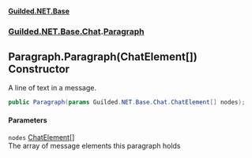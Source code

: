 #### [Guilded.NET.Base](Guilded_NET_Base.md 'Guilded.NET.Base')
### [Guilded.NET.Base.Chat](Guilded_NET_Base.md#Guilded_NET_Base_Chat 'Guilded.NET.Base.Chat').[Paragraph](Paragraph.md 'Guilded.NET.Base.Chat.Paragraph')
## Paragraph.Paragraph(ChatElement[]) Constructor
A line of text in a message.  
```csharp
public Paragraph(params Guilded.NET.Base.Chat.ChatElement[] nodes);
```
#### Parameters
<a name='Guilded_NET_Base_Chat_Paragraph_Paragraph(Guilded_NET_Base_Chat_ChatElement__)_nodes'></a>
`nodes` [ChatElement](ChatElement.md 'Guilded.NET.Base.Chat.ChatElement')[[]](https://docs.microsoft.com/en-us/dotnet/api/System.Array 'System.Array')  
The array of message elements this paragraph holds
  

